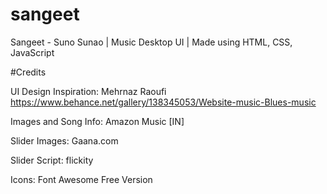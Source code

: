# sangeet
Sangeet - Suno Sunao | Music Desktop UI | Made using HTML, CSS, JavaScript


#Credits

UI Design Inspiration: Mehrnaz Raoufi https://www.behance.net/gallery/138345053/Website-music-Blues-music

Images and Song Info: Amazon Music [IN]

Slider Images: Gaana.com

Slider Script: flickity

Icons: Font Awesome Free Version

